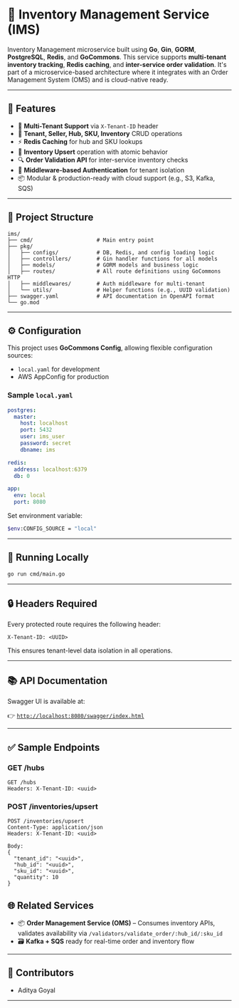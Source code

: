 # 🏬 Inventory Management Service (IMS)

Inventory Management microservice built using **Go**, **Gin**, **GORM**, **PostgreSQL**, **Redis**, and **GoCommons**. This service supports **multi-tenant inventory tracking**, **Redis caching**, and **inter-service order validation**. It's part of a microservice-based architecture where it integrates with an Order Management System (OMS) and is cloud-native ready.

---

## 🚀 Features

* 🔑 **Multi-Tenant Support** via `X-Tenant-ID` header
* 🏢 **Tenant, Seller, Hub, SKU, Inventory** CRUD operations
* ⚡ **Redis Caching** for hub and SKU lookups
* 🔁 **Inventory Upsert** operation with atomic behavior
* 🔍 **Order Validation API** for inter-service inventory checks
* 🔐 **Middleware-based Authentication** for tenant isolation
* 📦 Modular & production-ready with cloud support (e.g., S3, Kafka, SQS)

---

## 📁 Project Structure

```
ims/
├── cmd/                    # Main entry point
├── pkg/
│   ├── configs/            # DB, Redis, and config loading logic
│   ├── controllers/        # Gin handler functions for all models
│   ├── models/             # GORM models and business logic
│   ├── routes/             # All route definitions using GoCommons HTTP
│   ├── middlewares/        # Auth middleware for multi-tenant
│   └── utils/              # Helper functions (e.g., UUID validation)
├── swagger.yaml            # API documentation in OpenAPI format
└── go.mod
```

---

## ⚙️ Configuration

This project uses **GoCommons Config**, allowing flexible configuration sources:

* `local.yaml` for development
* AWS AppConfig for production

### Sample `local.yaml`

```yaml
postgres:
  master:
    host: localhost
    port: 5432
    user: ims_user
    password: secret
    dbname: ims

redis:
  address: localhost:6379
  db: 0

app:
  env: local
  port: 8080
```

Set environment variable:

```bash
$env:CONFIG_SOURCE = "local"
```

---

## 🚦 Running Locally

```bash
go run cmd/main.go
```

---

## 🔒 Headers Required

Every protected route requires the following header:

```http
X-Tenant-ID: <UUID>
```

This ensures tenant-level data isolation in all operations.

---

## 📚 API Documentation

Swagger UI is available at:

👉 [`http://localhost:8080/swagger/index.html`](http://localhost:8080/swagger/index.html)

---

## ✅ Sample Endpoints

### GET /hubs

```http
GET /hubs
Headers: X-Tenant-ID: <uuid>
```

### POST /inventories/upsert

```http
POST /inventories/upsert
Content-Type: application/json
Headers: X-Tenant-ID: <uuid>

Body:
{
  "tenant_id": "<uuid>",
  "hub_id": "<uuid>",
  "sku_id": "<uuid>",
  "quantity": 10
}
```

## 🌐 Related Services

* 📦 **Order Management Service (OMS)** – Consumes inventory APIs, validates availability via `/validators/validate_order/:hub_id/:sku_id`
* 🗃️ **Kafka + SQS** ready for real-time order and inventory flow

---

## 🤝 Contributors

* Aditya Goyal

---